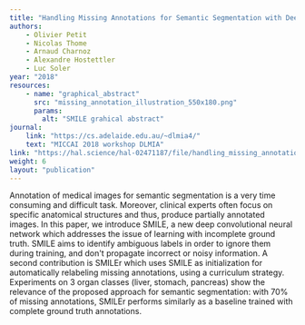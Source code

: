 ```yaml
---
title: "Handling Missing Annotations for Semantic Segmentation with Deep ConvNets."
authors:
    - Olivier Petit
    - Nicolas Thome
    - Arnaud Charnoz
    - Alexandre Hostettler 
    - Luc Soler
year: "2018"
resources:
    - name: "graphical_abstract"
      src: "missing_annotation_illustration_550x180.png"
      params:
        alt: "SMILE grahical abstract"      
journal:
    link: "https://cs.adelaide.edu.au/~dlmia4/"
    text: "MICCAI 2018 workshop DLMIA"
link: "https://hal.science/hal-02471187/file/handling_missing_annotations_DLMIA_MICCAI_2018(1).pdf"
weight: 6
layout: "publication"
---
```


Annotation of medical images for semantic segmentation is a very time consuming and difficult task. Moreover, clinical experts often focus on specific anatomical structures and thus, produce partially annotated images. In this paper, we introduce SMILE, a new deep convolutional neural network which addresses the issue of learning with incomplete ground truth. SMILE aims to identify ambiguous labels in order to ignore them during training, and don't propagate incorrect or noisy information. A second contribution is SMILEr which uses SMILE as initialization for automatically relabeling missing annotations, using a curriculum strategy. Experiments on 3 organ classes (liver, stomach, pancreas) show the relevance of the proposed approach for semantic segmentation: with 70% of missing annotations, SMILEr performs similarly as a baseline trained with complete ground truth annotations.
